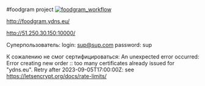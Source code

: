 #foodgram project
[![foodgram_workflow](https://github.com/k53n8/foodgram-project-react/actions/workflows/foodgram_workflow.yml/badge.svg)](https://github.com/k53n8/foodgram-project-react/actions/workflows/foodgram_workflow.yml)


http://foodgram.ydns.eu/

http://51.250.30.150:10000/

Суперпользователь:
login: sup@sup.com
password: sup

К сожалению не смог сертифицироваться:
An unexpected error occurred:
Error creating new order :: too many certificates already issued for "ydns.eu". Retry after 2023-09-05T17:00:00Z: see https://letsencrypt.org/docs/rate-limits/
